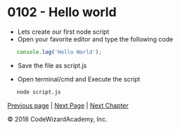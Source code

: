 # 0102 - Hello world

- Lets create our first node script
- Open your favorite editor and type the following code

```js
   console.log('Hello World');
```
- Save the file as script.js

- Open terminal/cmd and Execute the script
```bash
   node script.js
```

[Previous page](/Chapters/01-Basics/0101-Installation.md) | [Next Page](/Chapters/01-Basics/0103-NodeProject.md) | [Next Chapter](/Chapters/02-NodeFundamentals)

&copy; 2018 CodeWizardAcademy, Inc.

